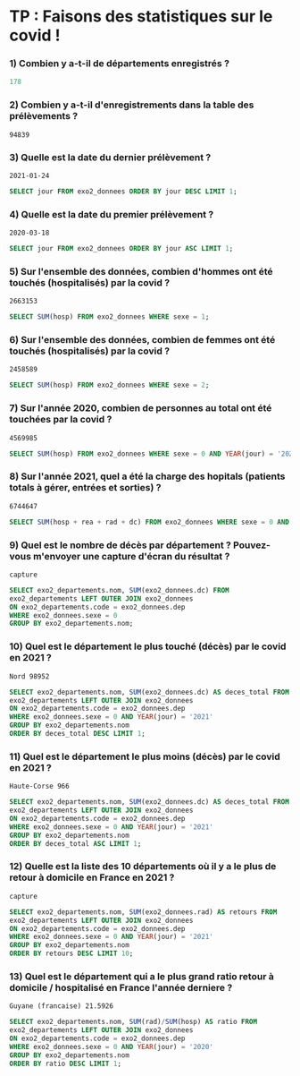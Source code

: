 # TP : Faisons des statistiques sur le covid !

### 1) Combien y a-t-il de départements enregistrés ?

```sql
178
```

### 2) Combien y a-t-il d'enregistrements dans la table des prélèvements ?

```
94839
```

### 3) Quelle est la date du dernier prélèvement ?

`2021-01-24`

```sql
SELECT jour FROM exo2_donnees ORDER BY jour DESC LIMIT 1;
```

### 4) Quelle est la date du premier prélèvement ?

`2020-03-18`

```sql
SELECT jour FROM exo2_donnees ORDER BY jour ASC LIMIT 1;
```

### 5) Sur l'ensemble des données, combien d'hommes ont été touchés (hospitalisés) par la covid ?

`2663153`

```sql
SELECT SUM(hosp) FROM exo2_donnees WHERE sexe = 1;
```

### 6) Sur l'ensemble des données, combien de femmes ont été touchés (hospitalisés) par la covid ?

`2458589`

```sql
SELECT SUM(hosp) FROM exo2_donnees WHERE sexe = 2;
```

### 7) Sur l'année 2020, combien de personnes au total ont été touchées par la covid ?

`4569985`

```sql
SELECT SUM(hosp) FROM exo2_donnees WHERE sexe = 0 AND YEAR(jour) = '2020';
```

### 8) Sur l'année 2021, quel a été la charge des hopitals (patients totals à gérer, entrées et sorties) ?

`6744647`

```sql
SELECT SUM(hosp + rea + rad + dc) FROM exo2_donnees WHERE sexe = 0 AND YEAR(jour) = '2021';
```

### 9) Quel est le nombre de décès par département ? Pouvez-vous m'envoyer une capture d'écran du résultat ?

`capture`

```sql
SELECT exo2_departements.nom, SUM(exo2_donnees.dc) FROM
exo2_departements LEFT OUTER JOIN exo2_donnees
ON exo2_departements.code = exo2_donnees.dep
WHERE exo2_donnees.sexe = 0
GROUP BY exo2_departements.nom;
```

### 10) Quel est le département le plus touché (décès) par le covid en 2021 ?

`Nord 98952`

```sql
SELECT exo2_departements.nom, SUM(exo2_donnees.dc) AS deces_total FROM
exo2_departements LEFT OUTER JOIN exo2_donnees
ON exo2_departements.code = exo2_donnees.dep
WHERE exo2_donnees.sexe = 0 AND YEAR(jour) = '2021'
GROUP BY exo2_departements.nom
ORDER BY deces_total DESC LIMIT 1;
```

### 11) Quel est le département le plus moins (décès) par le covid en 2021 ?

`Haute-Corse 966`

```sql
SELECT exo2_departements.nom, SUM(exo2_donnees.dc) AS deces_total FROM
exo2_departements LEFT OUTER JOIN exo2_donnees
ON exo2_departements.code = exo2_donnees.dep
WHERE exo2_donnees.sexe = 0 AND YEAR(jour) = '2021'
GROUP BY exo2_departements.nom
ORDER BY deces_total ASC LIMIT 1;
```

### 12) Quelle est la liste des 10 départements où il y a le plus de retour à domicile en France en 2021 ?

`capture`

```sql
SELECT exo2_departements.nom, SUM(exo2_donnees.rad) AS retours FROM
exo2_departements LEFT OUTER JOIN exo2_donnees
ON exo2_departements.code = exo2_donnees.dep
WHERE exo2_donnees.sexe = 0 AND YEAR(jour) = '2021'
GROUP BY exo2_departements.nom
ORDER BY retours DESC LIMIT 10;
```

### 13) Quel est le département qui a le plus grand ratio retour à domicile / hospitalisé en France l'année derniere ?

`Guyane (francaise) 21.5926`

```sql
SELECT exo2_departements.nom, SUM(rad)/SUM(hosp) AS ratio FROM
exo2_departements LEFT OUTER JOIN exo2_donnees
ON exo2_departements.code = exo2_donnees.dep
WHERE exo2_donnees.sexe = 0 AND YEAR(jour) = '2020'
GROUP BY exo2_departements.nom
ORDER BY ratio DESC LIMIT 1;
```